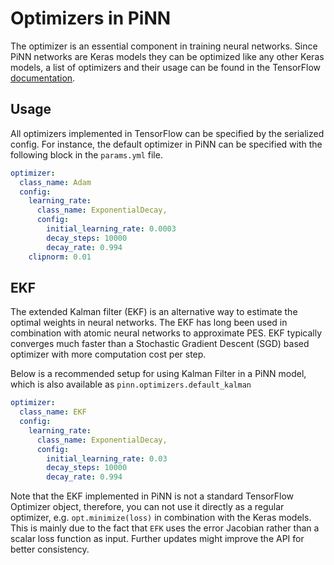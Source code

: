 # Optimizers in PiNN

The optimizer is an essential component in training neural networks. Since PiNN
networks are Keras models they can be optimized like any other Keras models, a
list of optimizers and their usage can be found in the TensorFlow
[documentation](https://www.tensorflow.org/api_docs/python/tf/keras/optimizers).

## Usage

All optimizers implemented in TensorFlow can be specified by the serialized
config. For instance, the default optimizer in PiNN can be specified with the
following block in the `params.yml` file.

```yaml
optimizer:
  class_name: Adam
  config:
    learning_rate:
      class_name: ExponentialDecay,
      config:
        initial_learning_rate: 0.0003
        decay_steps: 10000
        decay_rate: 0.994
    clipnorm: 0.01
```


## EKF

The extended Kalman filter (EKF) is an alternative way to estimate the optimal
weights in neural networks. The EKF has long been used in combination with
atomic neural networks to approximate PES. EKF typically converges much faster
than a Stochastic Gradient Descent (SGD) based optimizer with more computation
cost per step.

Below is a recommended setup for using Kalman Filter in a PiNN model, which is
also available as `pinn.optimizers.default_kalman`

```yaml
optimizer:
  class_name: EKF
  config:
    learning_rate:
      class_name: ExponentialDecay,
      config:
        initial_learning_rate: 0.03
        decay_steps: 10000
        decay_rate: 0.994
```

Note that the EKF implemented in PiNN is not a standard TensorFlow Optimizer
object, therefore, you can not use it directly as a regular optimizer, e.g.
`opt.minimize(loss)` in combination with the Keras models. This is mainly due to
the fact that `EFK` uses the error Jacobian rather than a scalar loss function
as input. Further updates might improve the API for better consistency.
